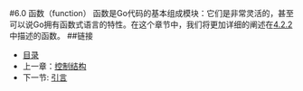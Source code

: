 #6.0 函数（function）
函数是Go代码的基本组成模块：它们是非常灵活的，甚至可以说Go拥有函数式语言的特性。在这个章节中，我们将更加详细的阐述在[4.2.2](04.2.md#422-)中描述的函数。
##链接
- [目录](directory.md)
- 上一章：[控制结构](05.0.md)
- 下一节: [引言](06.1.md)
